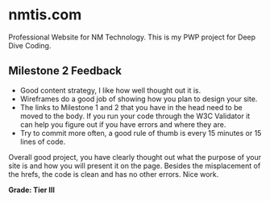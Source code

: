 # nmtis.com
Professional Website for NM Technology. This is my PWP project for Deep Dive Coding.

## Milestone 2 Feedback
* Good content strategy, I like how well thought out it is.
* Wireframes do a good job of showing how you plan to design your site.
* The links to Milestone 1 and 2 that you have in the head need to be moved to the body. If you run your code through the W3C Validator it can help you figure out if you have errors and where they are.
* Try to commit more often, a good rule of thumb is every 15 minutes or 15 lines of code.

Overall good project, you have clearly thought out what the purpose of your site is and how you will present it on the page. Besides the misplacement of the hrefs, the code is clean and has no other errors. Nice work.

**Grade: Tier III**
